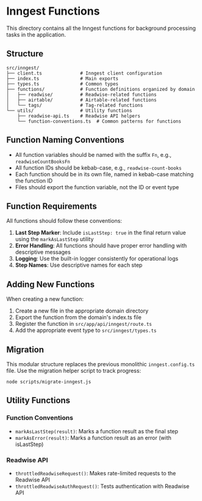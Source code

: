 # Inngest Functions

This directory contains all the Inngest functions for background processing tasks in the application.

## Structure

```
src/inngest/
├── client.ts              # Inngest client configuration
├── index.ts               # Main exports
├── types.ts               # Common types
├── functions/             # Function definitions organized by domain
│   ├── readwise/          # Readwise-related functions
│   ├── airtable/          # Airtable-related functions
│   └── tags/              # Tag-related functions
└── utils/                 # Utility functions
    ├── readwise-api.ts    # Readwise API helpers
    └── function-conventions.ts  # Common patterns for functions
```

## Function Naming Conventions

- All function variables should be named with the suffix `Fn`, e.g., `readwiseCountBooksFn`
- All function IDs should be kebab-case, e.g., `readwise-count-books`
- Each function should be in its own file, named in kebab-case matching the function ID
- Files should export the function variable, not the ID or event type

## Function Requirements

All functions should follow these conventions:

1. **Last Step Marker**: Include `isLastStep: true` in the final return value using the `markAsLastStep` utility
2. **Error Handling**: All functions should have proper error handling with descriptive messages
3. **Logging**: Use the built-in logger consistently for operational logs
4. **Step Names**: Use descriptive names for each step

## Adding New Functions

When creating a new function:

1. Create a new file in the appropriate domain directory
2. Export the function from the domain's index.ts file
3. Register the function in `src/app/api/inngest/route.ts`
4. Add the appropriate event type to `src/inngest/types.ts`

## Migration

This modular structure replaces the previous monolithic `inngest.config.ts` file. Use the migration helper script to track progress:

```
node scripts/migrate-inngest.js
```

## Utility Functions

### Function Conventions

- `markAsLastStep(result)`: Marks a function result as the final step
- `markAsError(result)`: Marks a function result as an error (with isLastStep)

### Readwise API

- `throttledReadwiseRequest()`: Makes rate-limited requests to the Readwise API
- `throttledReadwiseAuthRequest()`: Tests authentication with Readwise API 